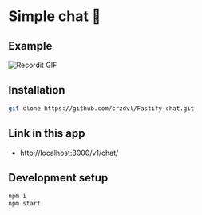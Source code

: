 # Simple chat :dragon:

## Example 

![Recordit GIF](http://g.recordit.co/j5OLnSAupx.gif)

## Installation

```sh
git clone https://github.com/crzdvl/Fastify-chat.git
```

## Link in this app 

- http://localhost:3000/v1/chat/


## Development setup

```sh
npm i
npm start 
```
